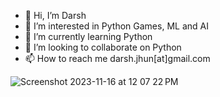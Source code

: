 - 👋 Hi, I’m Darsh
- 👀 I’m interested in Python Games, ML and AI
- 🌱 I’m currently learning Python
- 💞️ I’m looking to collaborate on Python
- 📫 How to reach me darsh.jhun[at]gmail.com

![Screenshot 2023-11-16 at 12 07 22 PM](https://github.com/darshjhun/darshjhun/assets/135626290/1b0a5349-aa85-4f5d-b263-445ab25e9044)

<!---
darshjhun/darshjhun is a ✨ special ✨ repository because its `README.md` (this file) appears on your GitHub profile.
You can click the Preview link to take a look at your changes.
--->

